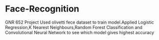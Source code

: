 # Face-Recognition
GNR 652 Project
  Used olivetti fece dataset to train model.Applied Logistic Regression,K Nearest Neighbours,Random Forest Classification and Convolutional Neural Network to see which model gives highest accuracy

